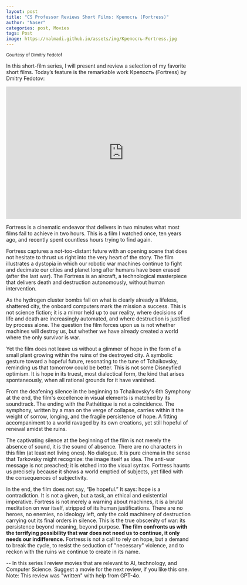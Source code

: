 ```yaml
---
layout: post
title: "CS Professor Reviews Short Films: Крепость (Fortress)"
author: "Naser"
categories: post, Movies
tags: Post
image: https://nalmadi.github.io/assets/img/Крепость-Fortress.jpg
---
```

<sup>Courtesy of Dimitry Fedotof</sup>


In this short-film series, I will present and review a selection of my favorite short films. Today’s feature is the remarkable work Крепость (Fortress) by Dmitry Fedotov:

<iframe title="vimeo-player" src="https://player.vimeo.com/video/67768281?h=ed0ad590ec" width="640" height="360" frameborder="0"    allowfullscreen></iframe> 




Fortress is a cinematic endeavor that delivers in two minutes what most films fail to achieve in two hours. This is a film I watched once, ten years ago, and recently spent countless hours trying to find again. 

Fortress captures a not-too-distant future with an opening scene that does not hesitate to thrust us right into the very heart of the story. The film illustrates a dystopia in which our robotic war machines continue to fight and decimate our cities and planet long after humans have been erased (after the last war). The Fortress is an aircraft, a technological masterpiece that delivers death and destruction autonomously, without human intervention.

As the hydrogen cluster bombs fall on what is clearly already a lifeless, shattered city, the onboard computers mark the mission a success.  This is not science fiction; it is a mirror held up to our reality, where decisions of life and death are increasingly automated, and where destruction is justified by process alone. The question the film forces upon us is not whether machines will destroy us, but whether we have already created a world where the only survivor is war. 

Yet the film does not leave us without a glimmer of hope in the form of a small plant growing within the ruins of the destroyed city. A symbolic gesture toward a hopeful future, resonating to the tune of Tchaikovsky, reminding us that tomorrow could be better. This is not some Disneyfied optimism. It is hope in its truest, most dialectical form, the kind that arises spontaneously, when all rational grounds for it have vanished.

From the deafening silence in the beginning to Tchaikovsky's 6th Symphony at the end, the film's excellence in visual elements is matched by its soundtrack. The ending with the Pathétique is not a coincidence. The symphony, written by a man on the verge of collapse, carries within it the weight of sorrow, longing, and the fragile persistence of hope. A fitting accompaniment to a world ravaged by its own creations, yet still hopeful of renewal amidst the ruins.

The captivating silence at the beginning of the film is not merely the absence of sound, it is the sound of absence.  There are no characters in this film (at least not living ones). No dialogue. It is pure cinema in the sense that Tarkovsky might recognize: the image itself as idea. The anti-war message is not preached; it is etched into the visual syntax. Fortress haunts us precisely because it shows a world emptied of subjects, yet filled with the consequences of subjectivity.

In the end, the film does not say, “Be hopeful.” It says: hope is a contradiction. It is not a given, but a task, an ethical and existential imperative. Fortress is not merely a warning about machines, it is a brutal meditation on war itself, stripped of its human justifications. There are no heroes, no enemies, no ideology left, only the cold machinery of destruction carrying out its final orders in silence. This is the true obscenity of war: its persistence beyond meaning, beyond purpose. **The film confronts us with the terrifying possibility that war does not need us to continue, it only needs our indifference.** Fortress is not a call to rely on hope, but a demand to break the cycle, to resist the seduction of "necessary" violence, and to reckon with the ruins we continue to create in its name.

-- 
In this series I review movies that are relevant to AI, technology, and Computer Science.  Suggest a movie for the next review, if you like this one.
Note: This review was "written" with help from GPT-4o.

